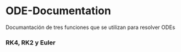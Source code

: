 # ODE-Documentation
Documantación de tres funciones que se utilizan para resolver ODEs
### RK4, RK2 y Euler
